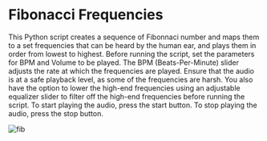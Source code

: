 # Fibonacci Frequencies
This Python script creates a sequence of Fibonnaci number and maps them to a set frequencies that can be heard by the human ear, and plays them in order from lowest to highest.
Before running the script, set the parameters for BPM and Volume to be played. The BPM (Beats-Per-Minute) slider adjusts the rate at which the frequencies are played.
Ensure that the audio is at a safe playback level, as some of the frequencies are harsh. 
You also have the option to lower the high-end frequencies using an adjustable equalizer slider to filter off the high-end frequencies before running the script. 
To start playing the audio, press the start button. 
To stop playing the audio, press the stop button. 

![fib](https://github.com/richiekrich/Fibonacci-Frequencies/assets/117860505/7cb33330-fdea-4609-8c6d-caf68b6d9b3e)
